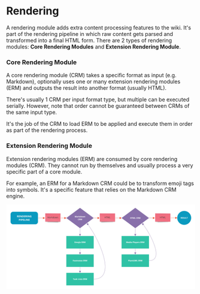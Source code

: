 # Rendering

A rendering module adds extra content processing features to the wiki. It's part of the rendering pipeline in which raw content gets parsed and transformed into a final HTML form. There are 2 types of rendering modules: **Core Rendering Modules** and **Extension Rendering Module**.

### Core Rendering Module

A core rendering module \(CRM\) takes a specific format as input \(e.g. Markdown\), optionally uses one or many extension rendering modules \(ERM\) and outputs the result into another format \(usually HTML\).

There's usually 1 CRM per input format type, but multiple can be executed serially. However, note that order cannot be guaranteed between CRMs of the same input type.

It's the job of the CRM to load ERM to be applied and execute them in order as part of the rendering process.

### Extension Rendering Module

Extension rendering modules \(ERM\) are consumed by core rendering modules \(CRM\). They cannot run by themselves and usually process a very specific part of a core module.

For example, an ERM for a Markdown CRM could be to transform emoji tags into symbols. It's a specific feature that relies on the Markdown CRM engine.

![](../../.gitbook/assets/rendering-pipeline.jpg)

